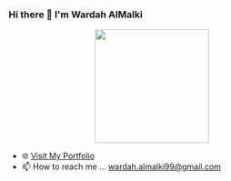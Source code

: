 ### Hi there 👋 I'm Wardah AlMalki

<p align="center">
  <img src="./yogocat_animation.gif" width=200>
</p>

- 🌐 <a href="https://wardahmad.github.io/" target="_blank">Visit My Portfolio</a>
- 📫 How to reach me ...  wardah.almalki99@gmail.com
